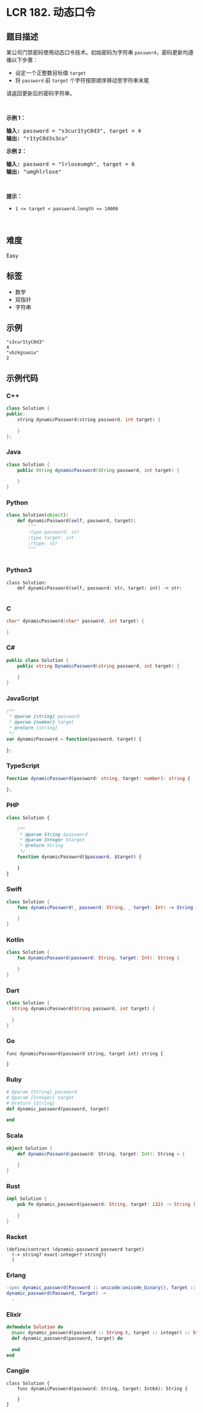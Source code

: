# LCR 182. 动态口令

## 题目描述

<p>某公司门禁密码使用动态口令技术。初始密码为字符串 <code>password</code>，密码更新均遵循以下步骤：</p>

<ul>
	<li>设定一个正整数目标值 <code>target</code></li>
	<li>将 <code>password</code> 前 <code>target</code> 个字符按原顺序移动至字符串末尾</li>
</ul>

<p>请返回更新后的密码字符串。</p>

<p>&nbsp;</p>

<p><strong>示例 1：</strong></p>

<pre>
<strong>输入:</strong> password = "s3cur1tyC0d3", target = 4
<strong>输出:</strong> "r1tyC0d3s3cu"
</pre>

<p><strong>示例 2：</strong></p>

<pre>
<strong>输入:</strong> password = "lrloseumgh", target = 6
<strong>输出:&nbsp;</strong>"umghlrlose"
</pre>

<p>&nbsp;</p>

<p><strong>提示：</strong></p>

<ul>
	<li><code>1 &lt;= target&nbsp;&lt; password.length &lt;= 10000</code></li>
</ul>

<p>&nbsp;</p>


## 难度

Easy

## 标签

- 数学
- 双指针
- 字符串

## 示例

```
"s3cur1tyC0d3"
4
"vbzkgsaoiu"
2
```

## 示例代码

### C++

```cpp
class Solution {
public:
    string dynamicPassword(string password, int target) {
        
    }
};
```

### Java

```java
class Solution {
    public String dynamicPassword(String password, int target) {
        
    }
}
```

### Python

```python
class Solution(object):
    def dynamicPassword(self, password, target):
        """
        :type password: str
        :type target: int
        :rtype: str
        """
        
```

### Python3

```python3
class Solution:
    def dynamicPassword(self, password: str, target: int) -> str:
        
```

### C

```c
char* dynamicPassword(char* password, int target) {
    
}
```

### C#

```csharp
public class Solution {
    public string DynamicPassword(string password, int target) {
        
    }
}
```

### JavaScript

```javascript
/**
 * @param {string} password
 * @param {number} target
 * @return {string}
 */
var dynamicPassword = function(password, target) {
    
};
```

### TypeScript

```typescript
function dynamicPassword(password: string, target: number): string {
    
};
```

### PHP

```php
class Solution {

    /**
     * @param String $password
     * @param Integer $target
     * @return String
     */
    function dynamicPassword($password, $target) {
        
    }
}
```

### Swift

```swift
class Solution {
    func dynamicPassword(_ password: String, _ target: Int) -> String {
        
    }
}
```

### Kotlin

```kotlin
class Solution {
    fun dynamicPassword(password: String, target: Int): String {
        
    }
}
```

### Dart

```dart
class Solution {
  String dynamicPassword(String password, int target) {
    
  }
}
```

### Go

```golang
func dynamicPassword(password string, target int) string {
    
}
```

### Ruby

```ruby
# @param {String} password
# @param {Integer} target
# @return {String}
def dynamic_password(password, target)
    
end
```

### Scala

```scala
object Solution {
    def dynamicPassword(password: String, target: Int): String = {
        
    }
}
```

### Rust

```rust
impl Solution {
    pub fn dynamic_password(password: String, target: i32) -> String {
        
    }
}
```

### Racket

```racket
(define/contract (dynamic-password password target)
  (-> string? exact-integer? string?)
  )
```

### Erlang

```erlang
-spec dynamic_password(Password :: unicode:unicode_binary(), Target :: integer()) -> unicode:unicode_binary().
dynamic_password(Password, Target) ->
  .
```

### Elixir

```elixir
defmodule Solution do
  @spec dynamic_password(password :: String.t, target :: integer) :: String.t
  def dynamic_password(password, target) do
    
  end
end
```

### Cangjie

```cangjie
class Solution {
    func dynamicPassword(password: String, target: Int64): String {

    }
}
```

